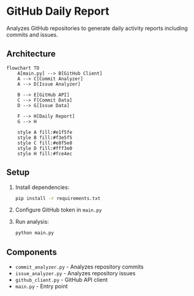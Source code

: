 # GitHub Daily Report

Analyzes GitHub repositories to generate daily activity reports including commits and issues.

## Architecture

```mermaid
flowchart TD
    A[main.py] --> B[GitHub Client]
    A --> C[Commit Analyzer]
    A --> D[Issue Analyzer]
    
    B --> E[GitHub API]
    C --> F[Commit Data]
    D --> G[Issue Data]
    
    F --> H[Daily Report]
    G --> H
    
    style A fill:#e1f5fe
    style B fill:#f3e5f5
    style C fill:#e8f5e8
    style D fill:#fff3e0
    style H fill:#fce4ec
```

## Setup

1. Install dependencies:
   ```bash
   pip install -r requirements.txt
   ```

2. Configure GitHub token in `main.py`

3. Run analysis:
   ```bash
   python main.py
   ```

## Components

- `commit_analyzer.py` - Analyzes repository commits
- `issue_analyzer.py` - Analyzes repository issues
- `github_client.py` - GitHub API client
- `main.py` - Entry point